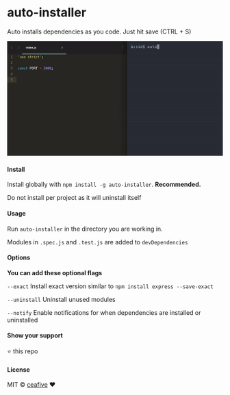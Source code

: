 # auto-installer

Auto installs dependencies as you code. Just hit save (CTRL + S)

![Auto installs dependencies as you code](https://raw.githubusercontent.com/ceafive/auto-installer/master/demo.gif)

#### Install

Install globally with `npm install -g auto-installer`. **Recommended.**

Do not install per project as it will uninstall itself

#### Usage

Run `auto-installer` in the directory you are working in.

Modules in `.spec.js` and `.test.js` are added to `devDependencies`

#### Options

**You can add these optional flags**

`--exact` Install exact version similar to `npm install express --save-exact`

`--uninstall` Uninstall unused modules

`--notify` Enable notifications for when dependencies are installed or uninstalled

#### Show your support

:star: this repo

#### License

MIT © [ceafive](https://github.com/ceafive) :heart:
